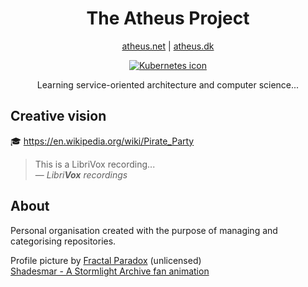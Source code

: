 <h1 align="center">The Atheus Project</h1>
<p align="center"><a href="https://atheus.net">atheus.net</a> | <a href="https://atheus.dk">atheus.dk</a></p>

<p align="center">
  <a href="https://skillicons.dev">
    <img src="https://skillicons.dev/icons?i=kubernetes&perline=1" title="Kubernetes" alt="Kubernetes icon" />
  </a>
</p>
<p align="center">
  Learning service-oriented architecture and computer science...
</p>

## Creative vision
🎓 https://en.wikipedia.org/wiki/Pirate_Party 

> This is a LibriVox recording...\
> &mdash; <cite>*Libri**Vox** recordings*</cite>

## About
Personal organisation created with the purpose of managing and categorising repositories.

Profile picture by [Fractal Paradox](https://www.youtube.com/@FractalParadox) (unlicensed)\
[Shadesmar - A Stormlight Archive fan animation](https://www.youtube.com/watch?v=jY-V_ocCrHA)

[1]: [http://www.quotedb.com/quotes/2112](https://librivox.org/)

